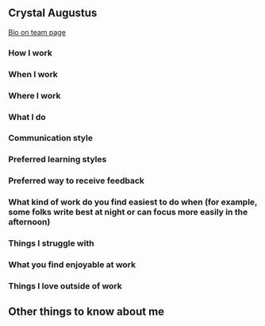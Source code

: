 ## Crystal Augustus

[Bio on team page](../../../../../../../content/team/index.md#crystal-augustus)

### How I work

### When I work

### Where I work

### What I do

### Communication style

### Preferred learning styles

### Preferred way to receive feedback

### What kind of work do you find easiest to do when (for example, some folks write best at night or can focus more easily in the afternoon)

### Things I struggle with

### What you find enjoyable at work

### Things I love outside of work

## Other things to know about me
